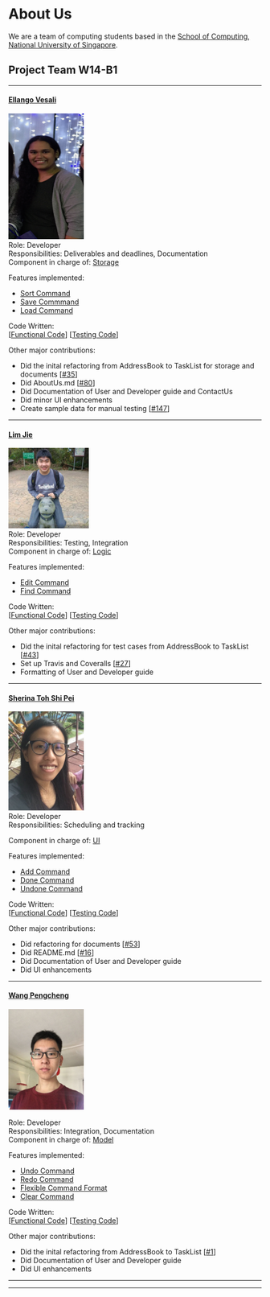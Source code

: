 # About Us

We are a team of computing students based in the [School of Computing, National University of Singapore](http://www.comp.nus.edu.sg).


## Project Team W14-B1

-----

#### [Ellango Vesali](http://github.com/vesaliE)
<img src="images/vesaliE.png" width="150" height="250"><br>
Role: Developer <br>
Responsibilities: Deliverables and deadlines, Documentation<br>
Component in charge of: [Storage](https://github.com/CS2103JAN2017-W14-B1/main/blob/master/docs/DeveloperGuide.md#25-storage-component)<br>


Features implemented: <br>
* [Sort Command](https://github.com/CS2103JAN2017-W14-B1/main/blob/master/docs/UserGuide.md#310-sorting-tasks-sort) <br>
* [Save Commmand](https://github.com/CS2103JAN2017-W14-B1/main/blob/master/docs/UserGuide.md#312-saving-the-program-data-to-a-specified-path-save)<br>
* [Load Command](https://github.com/CS2103JAN2017-W14-B1/main/blob/master/docs/UserGuide.md#313-loading-the-program-data-from-a-specified-path-load)<br>

Code Written: <br>
[[Functional Code](https://github.com/CS2103JAN2017-W14-B1/main/blob/master/collated/main/A0141993X.md)] [[Testing Code](https://github.com/CS2103JAN2017-W14-B1/main/blob/master/collated/test/A0141993X.md)]

Other major contributions:<br>
* Did the inital refactoring from AddressBook to TaskList for storage and documents [[#35](https://github.com/CS2103JAN2017-W14-B1/main/pull/35)]
* Did AboutUs.md [[#80](https://github.com/CS2103JAN2017-W14-B1/main/pull/97/)]
* Did Documentation of User and Developer guide and ContactUs
* Did minor UI enhancements
* Create sample data for manual testing [[#147](https://github.com/CS2103JAN2017-W14-B1/main/pull/157)]

-----

#### [Lim Jie](http://github.com/limjie)
<img src="images/limjie.png" width="160" height="160"><br>
Role: Developer <br>
Responsibilities: Testing, Integration<br>
Component in charge of: [Logic](https://github.com/CS2103JAN2017-W14-B1/main/blob/master/docs/DeveloperGuide.md#23-logic-component)<br>

Features implemented:<br>
* [Edit Command](https://github.com/CS2103JAN2017-W14-B1/main/blob/master/docs/UserGuide.md#37-modifies-a-current-task-edit)<br>
* [Find Command](https://github.com/CS2103JAN2017-W14-B1/main/blob/master/docs/UserGuide.md#33-finding-a-task-find)<br>

Code Written: <br>
[[Functional Code](https://github.com/CS2103JAN2017-W14-B1/main/blob/master/collated/main/A0139221N.md)] [[Testing Code](https://github.com/CS2103JAN2017-W14-B1/main/blob/master/collated/test/A0139221N.md)]

Other major contributions:<br>
* Did the inital refactoring for test cases from AddressBook to TaskList [[#43](https://github.com/CS2103JAN2017-W14-B1/main/pull/43)]
* Set up Travis and Coveralls [[#27](https://github.com/CS2103JAN2017-W14-B1/main/pull/37)]
* Formatting of User and Developer guide 


-----

#### [Sherina Toh Shi Pei](http://github.com/sherinatoh)
<img src="images/sherinatoh.png" width="150"><br>
Role: Developer <br>
Responsibilities: Scheduling and tracking <br>

Component in charge of: [UI](https://github.com/CS2103JAN2017-W14-B1/main/blob/master/docs/DeveloperGuide.md#22-ui-component)<br> 

Features implemented: <br>
* [Add Command](https://github.com/CS2103JAN2017-W14-B1/main/blob/master/docs/UserGuide.md#32-adding-a-task-add) <br>
* [Done Command](https://github.com/CS2103JAN2017-W14-B1/main/blob/master/docs/UserGuide.md#done)<br>
* [Undone Command]()<br>

Code Written: <br>
[[Functional Code](https://github.com/CS2103JAN2017-W14-B1/main/blob/master/collated/main/A0143355J.md)] [[Testing Code](https://github.com/CS2103JAN2017-W14-B1/main/blob/master/collated/test/A0143355J.md)]

Other major contributions:<br>
* Did refactoring for documents [[#53](https://github.com/CS2103JAN2017-W14-B1/main/pull/53)]
* Did README.md [[#16](https://github.com/CS2103JAN2017-W14-B1/main/pull/16)]
* Did Documentation of User and Developer guide
* Did UI enhancements

-----

#### [Wang Pengcheng](https://github.com/peng229)
<img src="images/peng229.png" width="150"><br>

 Role: Developer <br>
 Responsibilities: Integration, Documentation<br>
 Component in charge of: [Model](https://github.com/CS2103JAN2017-W14-B1/main/blob/master/docs/DeveloperGuide.md#24-model-component)<br>
 
 Features implemented: <br>
 * [Undo Command](https://github.com/CS2103JAN2017-W14-B1/main/blob/master/docs/UserGuide.md#38-undoing-changes-undo)<br>
 * [Redo Command](https://github.com/CS2103JAN2017-W14-B1/main/blob/master/docs/UserGuide.md#39-reverting-undos-redo)<br>
 * [Flexible Command Format](https://github.com/CS2103JAN2017-W14-B1/main/blob/master/docs/UserGuide.md#3-features)<br>
 * [Clear Command](https://github.com/CS2103JAN2017-W14-B1/main/blob/master/docs/UserGuide.md#311-clearing-entries-clear)<br>
 
Code Written: <br>
[[Functional Code](https://github.com/CS2103JAN2017-W14-B1/main/blob/master/collated/main/A0139747N.md)] [[Testing Code](https://github.com/CS2103JAN2017-W14-B1/main/blob/master/collated/test/A0139747N.md)]

Other major contributions:<br>
* Did the inital refactoring from AddressBook to TaskList [[#1](https://github.com/CS2103JAN2017-W14-B1/main/pull/13)]<br>
* Did Documentation of User and Developer guide
* Did UI enhancements



 -----

 -----

